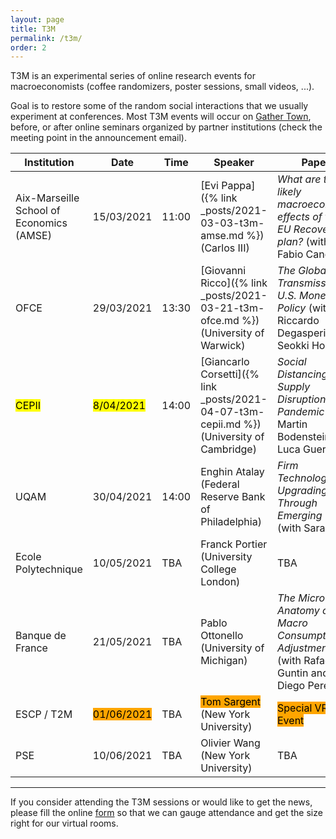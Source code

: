 ```yaml
---
layout: page
title: T3M
permalink: /t3m/
order: 2
---
```


T3M is an experimental series of online research events for macroeconomists (coffee randomizers, poster sessions, small videos, ...). 

Goal is to restore some of the random social interactions that we usually experiment at conferences.
Most T3M events will occur on [Gather Town](https://gather.town/), before, or after online seminars organized by partner institutions (check the meeting point in the announcement email).

| Institution                              | Date                                                     | Time  | Speaker                                                                                   | Paper                                                                                                |
| ---------------------------------------- | -------------------------------------------------------- | ----- | ----------------------------------------------------------------------------------------- | ---------------------------------------------------------------------------------------------------- |
| Aix-Marseille School of Economics (AMSE) | 15/03/2021                                               | 11:00 | [Evi Pappa]({% link _posts/2021-03-03-t3m-amse.md %})  (Carlos III)                       | *What are the likely macroeconomic effects of the EU Recovery plan?* (with Fabio Canova)             |
| OFCE                                     | 29/03/2021                                               | 13:30 | [Giovanni Ricco]({% link _posts/2021-03-21-t3m-ofce.md %})  (University of Warwick)       | *The Global Transmission of U.S. Monetary Policy* (with Riccardo Degasperi and Seokki Hong)          |
| <mark>CEPII</mark>                       | <mark>8/04/2021</mark>                                   | 14:00 | [Giancarlo Corsetti]({% link _posts/2021-04-07-t3m-cepii.md %}) (University of Cambridge) | *Social Distancing and Supply Disruptions in a Pandemic* (with Martin Bodenstein and Luca Guerrieri) |
| UQAM                                     | 30/04/2021                                               | 14:00  | Enghin Atalay (Federal Reserve Bank of Philadelphia)                                      | *Firm Technology Upgrading Through Emerging Work* (with Sarada)                                        |
| Ecole Polytechnique                      | 10/05/2021                                               | TBA   | Franck Portier (University College London)                                                | TBA                                                                                                  |
| Banque de France                         | 21/05/2021                                               | TBA   | Pablo Ottonello (University of Michigan)                                                  | *The Micro Anatomy of Macro Consumption Adjustments* (with Rafael Guntin and Diego Perez)            |
| ESCP / T2M                               | <mark style="background-color: orange">01/06/2021</mark> | TBA   | <mark style="background-color: orange">Tom Sargent</mark>  (New York University)          | <mark style="background-color: orange">Special VR Event</mark>                                       |
| PSE                                      | 10/06/2021                                               | TBA   | Olivier Wang  (New York University)                                                       | TBA                                                                                                  |

---

If you consider attending the T3M sessions or would like to get the news, please fill the online [form](https://forms.gle/r4CaeMBBKRHB31kB7) so that we can gauge attendance and get the size right for our virtual rooms.
